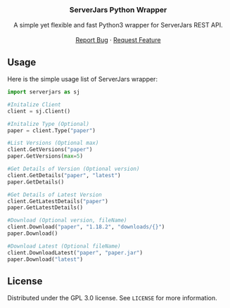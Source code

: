 <!-- PROJECT LOGO -->
<div align="center">
  <!--<a href="https://github.com/othneildrew/Best-README-Template">
    <img src="logo.png" alt="Logo" width="80" height="80">
  </a>-->

  <h3 align="center">ServerJars Python Wrapper</h3>

  <p align="center">
    A simple yet flexible and fast Python3 wrapper for ServerJars REST API.
    <br />
    <br />
    <a href="https://github.com/othneildrew/Best-README-Template/issues">Report Bug</a>
    ·
    <a href="https://github.com/othneildrew/Best-README-Template/issues">Request Feature</a>
  </p>
</div>

<!-- USAGE EXAMPLES -->
## Usage
Here is the simple usage list of ServerJars wrapper:
```python
import serverjars as sj

#Initalize Client
client = sj.Client()

#Initalize Type (Optional)
paper = client.Type("paper")

#List Versions (Optional max)
client.GetVersions("paper")
paper.GetVersions(max=5)

#Get Details of Version (Optional version)
client.GetDetails("paper", "latest")
paper.GetDetails()

#Get Details of Latest Version
client.GetLatestDetails("paper")
paper.GetLatestDetails()

#Download (Optional version, fileName)
client.Download("paper", "1.18.2", "downloads/{}")
paper.Download()

#Download Latest (Optional fileName)
client.DownloadLatest("paper", "paper.jar")
paper.Download("latest")
```

<!-- LICENSE -->
## License

Distributed under the GPL 3.0 license. See `LICENSE` for more information.

<!-- CONTACT
## Contact
Your Name - [@your_twitter](https://twitter.com/your_username) - email@example.com
Project Link: [https://github.com/your_username/repo_name](https://github.com/your_username/repo_name)
<p align="right">(<a href="#readme-top">back to top</a>)</p>
-->

